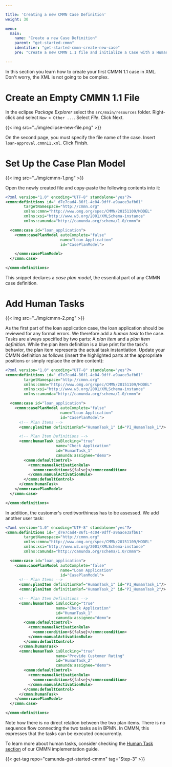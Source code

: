 ```yaml
---

title: 'Creating a new CMMN Case Definition'
weight: 30

menu:
  main:
    name: "Create a new Case Definition"
    parent: "get-started-cmmn"
    identifier: "get-started-cmmn-create-new-case"
    pre: "Create a new CMMN 1.1 file and initialize a Case with a Human Task."

---
```


In this section you learn how to create your first CMMN 1.1 case in XML. Don't worry, the XML is not going to be complex.


# Create an Empty CMMN 1.1 File

In the eclipse *Package Explorer* select the `src/main/resources` folder. Right-click and select `New > Other ...`. Select *File*. Click Next.

{{< img src="../img/eclipse-new-file.png" >}}

On the second page, you must specify the file name of the case. Insert `loan-approval.cmmn11.xml`. Click Finish.

# Set Up the Case Plan Model

{{< img src="../img/cmmn-1.png" >}}

Open the newly created file and copy-paste the following contents into it:

```xml
<?xml version="1.0" encoding="UTF-8" standalone="yes"?>
<cmmn:definitions id="_d7e7cad4-86f1-4c04-9dff-a9aace3afb61"
        targetNamespace="http://cmmn.org"
        xmlns:cmmn="http://www.omg.org/spec/CMMN/20151109/MODEL"
        xmlns:xsi="http://www.w3.org/2001/XMLSchema-instance"
        xmlns:camunda="http://camunda.org/schema/1.0/cmmn">

  <cmmn:case id="loan_application">
    <cmmn:casePlanModel autoComplete="false"
                        name="Loan Application"
                        id="CasePlanModel">

    </cmmn:casePlanModel>
  </cmmn:case>

</cmmn:definitions>
```

This snippet declares a *case plan model*, the essential part of any CMMN case definition.


# Add Human Tasks

{{< img src="../img/cmmn-2.png" >}}

As the first part of the loan application case, the loan application should be reviewed for any formal errors. We therefore add a *human task* to the case. Tasks are always specified by two parts: A *plan item* and a *plan item definition*. While the plan item definition is a blue print for the task's behavior, the plan item represents the actual task instantiation. Update your CMMN definition as follows (insert the highlighted parts at the appropriate positions or simply replace the entire content):

```xml
<?xml version="1.0" encoding="UTF-8" standalone="yes"?>
<cmmn:definitions id="_d7e7cad4-86f1-4c04-9dff-a9aace3afb61"
        targetNamespace="http://cmmn.org"
        xmlns:cmmn="http://www.omg.org/spec/CMMN/20151109/MODEL"
        xmlns:xsi="http://www.w3.org/2001/XMLSchema-instance"
        xmlns:camunda="http://camunda.org/schema/1.0/cmmn">

  <cmmn:case id="loan_application">
    <cmmn:casePlanModel autoComplete="false"
                        name="Loan Application"
                        id="CasePlanModel">
      <!-- Plan Items -->
      <cmmn:planItem definitionRef="HumanTask_1" id="PI_HumanTask_1"/>

      <!-- Plan Item Definitions -->
      <cmmn:humanTask isBlocking="true"
                      name="Check Application"
                      id="HumanTask_1"
                      camunda:assignee="demo">
        <cmmn:defaultControl>
          <cmmn:manualActivationRule>
            <cmmn:condition>${false}</cmmn:condition>
          </cmmn:manualActivationRule>
        </cmmn:defaultControl>
      </cmmn:humanTask>
    </cmmn:casePlanModel>
  </cmmn:case>

</cmmn:definitions>
```

In addition, the customer's creditworthiness has to be assessed. We add another user task:

```xml
<?xml version="1.0" encoding="UTF-8" standalone="yes"?>
<cmmn:definitions id="_d7e7cad4-86f1-4c04-9dff-a9aace3afb61"
        targetNamespace="http://cmmn.org"
        xmlns:cmmn="http://www.omg.org/spec/CMMN/20151109/MODEL"
        xmlns:xsi="http://www.w3.org/2001/XMLSchema-instance"
        xmlns:camunda="http://camunda.org/schema/1.0/cmmn">

  <cmmn:case id="loan_application">
    <cmmn:casePlanModel autoComplete="false"
                        name="Loan Application"
                        id="CasePlanModel">
      <!-- Plan Items -->
      <cmmn:planItem definitionRef="HumanTask_1" id="PI_HumanTask_1"/>
      <cmmn:planItem definitionRef="HumanTask_2" id="PI_HumanTask_2"/>

      <!-- Plan Item Definitions -->
      <cmmn:humanTask isBlocking="true"
                      name="Check Application"
                      id="HumanTask_1"
                      camunda:assignee="demo">
        <cmmn:defaultControl>
          <cmmn:manualActivationRule>
            <cmmn:condition>${false}</cmmn:condition>
          </cmmn:manualActivationRule>
        </cmmn:defaultControl>
      </cmmn:humanTask>
      <cmmn:humanTask isBlocking="true"
                      name="Provide Customer Rating"
                      id="HumanTask_2"
                      camunda:assignee="demo">
        <cmmn:defaultControl>
          <cmmn:manualActivationRule>
            <cmmn:condition>${false}</cmmn:condition>
          </cmmn:manualActivationRule>
        </cmmn:defaultControl>
      </cmmn:humanTask>
    </cmmn:casePlanModel>
  </cmmn:case>

</cmmn:definitions>
```

Note how there is no direct relation between the two plan items. There is no sequence flow connecting the two tasks as in BPMN. In CMMN, this expresses that the tasks can be executed concurrently.

To learn more about human tasks, consider checking the [Human Task section](/manual/latest/reference/cmmn11/tasks/human-task) of our CMMN implementation guide.

{{< get-tag repo="camunda-get-started-cmmn" tag="Step-3" >}}
